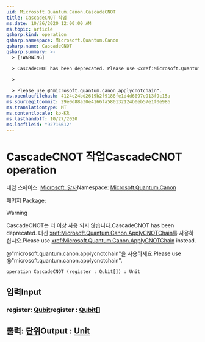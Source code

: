```yaml
---
uid: Microsoft.Quantum.Canon.CascadeCNOT
title: CascadeCNOT 작업
ms.date: 10/26/2020 12:00:00 AM
ms.topic: article
qsharp.kind: operation
qsharp.namespace: Microsoft.Quantum.Canon
qsharp.name: CascadeCNOT
qsharp.summary: >-
  > [!WARNING]

  > CascadeCNOT has been deprecated. Please use <xref:Microsoft.Quantum.Canon.ApplyCNOTChain> instead.

  >

  > Please use @"microsoft.quantum.canon.applycnotchain".
ms.openlocfilehash: 4124c24bd2619b2f9188fe1d4d6097e913f9c15a
ms.sourcegitcommit: 29e0d88a30e4166fa580132124b0eb57e1f0e986
ms.translationtype: MT
ms.contentlocale: ko-KR
ms.lasthandoff: 10/27/2020
ms.locfileid: "92716612"
---
```

# <a name="cascadecnot-operation"></a><span data-ttu-id="9dc27-102">CascadeCNOT 작업</span><span class="sxs-lookup"><span data-stu-id="9dc27-102">CascadeCNOT operation</span></span>

<span data-ttu-id="9dc27-103">네임 스페이스: [Microsoft. 양자](xref:Microsoft.Quantum.Canon)</span><span class="sxs-lookup"><span data-stu-id="9dc27-103">Namespace: [Microsoft.Quantum.Canon](xref:Microsoft.Quantum.Canon)</span></span>

<span data-ttu-id="9dc27-104">패키지 [](https://nuget.org/packages/)</span><span class="sxs-lookup"><span data-stu-id="9dc27-104">Package: [](https://nuget.org/packages/)</span></span>


> [!WARNING]
> <span data-ttu-id="9dc27-105">CascadeCNOT는 더 이상 사용 되지 않습니다.</span><span class="sxs-lookup"><span data-stu-id="9dc27-105">CascadeCNOT has been deprecated.</span></span> <span data-ttu-id="9dc27-106">대신 <xref:Microsoft.Quantum.Canon.ApplyCNOTChain>를 사용하십시오.</span><span class="sxs-lookup"><span data-stu-id="9dc27-106">Please use <xref:Microsoft.Quantum.Canon.ApplyCNOTChain> instead.</span></span>
>
> <span data-ttu-id="9dc27-107">@"microsoft.quantum.canon.applycnotchain"을 사용하세요.</span><span class="sxs-lookup"><span data-stu-id="9dc27-107">Please use @"microsoft.quantum.canon.applycnotchain".</span></span>



```qsharp
operation CascadeCNOT (register : Qubit[]) : Unit
```


## <a name="input"></a><span data-ttu-id="9dc27-108">입력</span><span class="sxs-lookup"><span data-stu-id="9dc27-108">Input</span></span>

### <a name="register--qubit"></a><span data-ttu-id="9dc27-109">register: [Qubit](xref:microsoft.quantum.lang-ref.qubit)</span><span class="sxs-lookup"><span data-stu-id="9dc27-109">register : [Qubit](xref:microsoft.quantum.lang-ref.qubit)[]</span></span>





## <a name="output--unit"></a><span data-ttu-id="9dc27-110">출력: [단위](xref:microsoft.quantum.lang-ref.unit)</span><span class="sxs-lookup"><span data-stu-id="9dc27-110">Output : [Unit](xref:microsoft.quantum.lang-ref.unit)</span></span>

